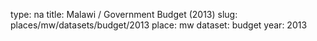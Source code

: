 type: na
title: Malawi / Government Budget (2013)
slug: places/mw/datasets/budget/2013
place: mw
dataset: budget
year: 2013
